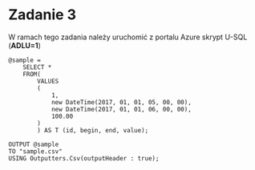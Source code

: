 # Zadanie 3

W ramach tego zadania należy  uruchomić z portalu Azure skrypt U-SQL (**ADLU=1**)

```mssql
@sample =
    SELECT *
    FROM(
        VALUES
        (
            1,
            new DateTime(2017, 01, 01, 05, 00, 00),
            new DateTime(2017, 01, 01, 06, 00, 00),
            100.00
        )
        ) AS T (id, begin, end, value);

OUTPUT @sample
TO "sample.csv"
USING Outputters.Csv(outputHeader : true);
```

